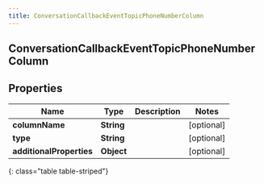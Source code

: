```yaml
---
title: ConversationCallbackEventTopicPhoneNumberColumn
---
```

## ConversationCallbackEventTopicPhoneNumberColumn


## Properties

| Name | Type | Description | Notes |
| ------------ | ------------- | ------------- | ------------- |
| **columnName** | **String** |  |  [optional] |
| **type** | **String** |  |  [optional] |
| **additionalProperties** | **Object** |  |  [optional] |
{: class="table table-striped"}




